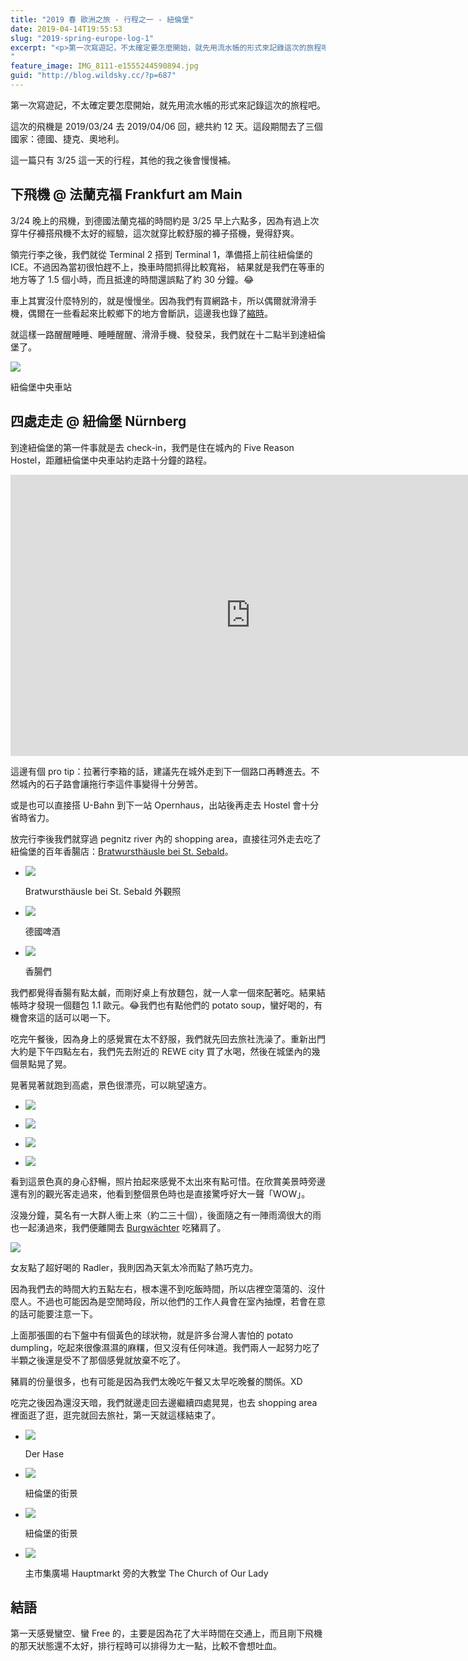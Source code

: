 ```yaml
---
title: "2019 春 歐洲之旅 - 行程之一 - 紐倫堡"
date: 2019-04-14T19:55:53
slug: "2019-spring-europe-log-1"
excerpt: "<p>第一次寫遊記，不太確定要怎麼開始，就先用流水帳的形式來記錄這次的旅程吧。 這次的飛機是 2019/03/24 &#8230;</p>
"
feature_image: IMG_8111-e1555244590894.jpg
guid: "http://blog.wildsky.cc/?p=687"
---
```

第一次寫遊記，不太確定要怎麼開始，就先用流水帳的形式來記錄這次的旅程吧。

這次的飛機是 2019/03/24 去 2019/04/06 回，總共約 12 天。這段期間去了三個國家：德國、捷克、奧地利。

這一篇只有 3/25 這一天的行程，其他的我之後會慢慢補。

下飛機 @ 法蘭克福 Frankfurt am Main
----------------------------

3/24 晚上的飛機，到德國法蘭克福的時間約是 3/25 早上六點多，因為有過上次穿牛仔褲搭飛機不太好的經驗，這次就穿比較舒服的褲子搭機，覺得舒爽。

領完行李之後，我們就從 Terminal 2 搭到 Terminal 1，準備搭上前往紐倫堡的 ICE。不過因為當初很怕趕不上，換車時間抓得比較寬裕， 結果就是我們在等車的地方等了 1.5 個小時，而且抵達的時間還誤點了約 30 分鐘。😂

車上其實沒什麼特別的，就是慢慢坐。因為我們有買網路卡，所以偶爾就滑滑手機，偶爾在一些看起來比較鄉下的地方會斷訊，這邊我也錄了[縮時](/images/IMG_8105.mov)。

就這樣一路醒醒睡睡、睡睡醒醒、滑滑手機、發發呆，我們就在十二點半到達紐倫堡了。

![](/images/IMG_8160-e1555241256159.jpg)

紐倫堡中央車站

四處走走 @ 紐倫堡 Nürnberg
-------------------

到達紐倫堡的第一件事就是去 check-in，我們是住在城內的 Five Reason Hostel，距離紐倫堡中央車站約走路十分鐘的路程。

<iframe src="https://www.google.com/maps/embed?pb=!1m18!1m12!1m3!1d6704.647472880327!2d11.07101668757623!3d49.447294937971236!2m3!1f0!2f0!3f0!3m2!1i1024!2i768!4f13.1!3m3!1m2!1s0x479f57a80e9051cb%3A0xab53e9aee03e248d!2sFive+Reasons!5e0!3m2!1szh-TW!2sfr!4v1555241454379!5m2!1szh-TW!2sfr" width="768" height="450" style="border:0;" allowfullscreen="" loading="lazy" referrerpolicy="no-referrer-when-downgrade"></iframe>

這邊有個 pro tip：拉著行李箱的話，建議先在城外走到下一個路口再轉進去。不然城內的石子路會讓拖行李這件事變得十分勞苦。

或是也可以直接搭 U-Bahn 到下一站 Opernhaus，出站後再走去 Hostel 會十分省時省力。

放完行李後我們就穿過 pegnitz river 內的 shopping area，直接往河外走去吃了紐倫堡的百年香腸店：[Bratwursthäusle bei St. Sebald](https://goo.gl/maps/e17UmWd7tAm)。

*   ![](/images/IMG_8171-e1555241359446.jpg)

    Bratwursthäusle bei St. Sebald 外觀照

*   ![](/images/IMG_8168-e1555238842643.jpg)

    德國啤酒

*   ![](/images/IMG_8169-e1555238817550.jpg)

    香腸們


我們都覺得香腸有點太鹹，而剛好桌上有放麵包，就一人拿一個來配著吃。結果結帳時才發現一個麵包 1.1 歐元。😂我們也有點他們的 potato soup，蠻好喝的，有機會來這的話可以喝一下。

吃完午餐後，因為身上的感覺實在太不舒服，我們就先回去旅社洗澡了。重新出門大約是下午四點左右，我們先去附近的 REWE city 買了水喝，然後在城堡內的幾個景點晃了晃。

晃著晃著就跑到高處，景色很漂亮，可以眺望遠方。

*   ![](/images/IMG_8185-e1555241376382.jpg)

*   ![](/images/IMG_8186-e1555241384332.jpg)

*   ![](/images/IMG_8188-e1555241393443.jpg)

*   ![](/images/IMG_8189-e1555241401364.jpg)


看到這景色真的身心舒暢，照片拍起來感覺不太出來有點可惜。在欣賞美景時旁邊還有別的觀光客走過來，他看到整個景色時也是直接驚呼好大一聲「WOW」。

沒幾分鐘，莫名有一大群人衝上來（約二三十個），後面隨之有一陣雨滴很大的雨也一起湧過來，我們便離開去 [Burgwächter](https://goo.gl/maps/9u6eq3aJfNt) 吃豬肩了。

![](/images/IMG_8191-e1555241414464.jpg)

女友點了超好喝的 Radler，我則因為天氣太冷而點了熱巧克力。

因為我們去的時間大約五點左右，根本還不到吃飯時間，所以店裡空蕩蕩的、沒什麼人。不過也可能因為是空閒時段，所以他們的工作人員會在室內抽煙，若會在意的話可能要注意一下。

上面那張圖的右下盤中有個黃色的球狀物，就是許多台灣人害怕的 potato dumpling，吃起來很像濕濕的麻糬，但又沒有任何味道。我們兩人一起努力吃了半顆之後還是受不了那個感覺就放棄不吃了。

豬肩的份量很多，也有可能是因為我們太晚吃午餐又太早吃晚餐的關係。XD

吃完之後因為還沒天暗，我們就邊走回去邊繼續四處晃晃，也去 shopping area 裡面逛了逛，逛完就回去旅社，第一天就這樣結束了。

*   ![](/images/IMG_8177-e1555242317535.jpg)

    Der Hase

*   ![](/images/IMG_8178-e1555242320524.jpg)

    紐倫堡的街景

*   ![](/images/IMG_8193-e1555242322109.jpg)

    紐倫堡的街景

*   ![](/images/IMG_8194-e1555242325814.jpg)

    主市集廣場 Hauptmarkt 旁的大教堂 The Church of Our Lady


結語
--

第一天感覺蠻空、蠻 Free 的，主要是因為花了大半時間在交通上，而且剛下飛機的那天狀態還不太好，排行程時可以排得ㄌㄤ一點，比較不會想吐血。

